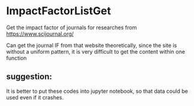 # ImpactFactorListGet
Get the impact factor of journals for researches from https://www.scijournal.org/

Can get the journal IF from that website theoretically,
since the site is without a uniform pattern, it is very difficult to get the content within one function

## suggestion:
It is better to put these codes into jupyter notebook, so that data could be used even if it crashes. 
